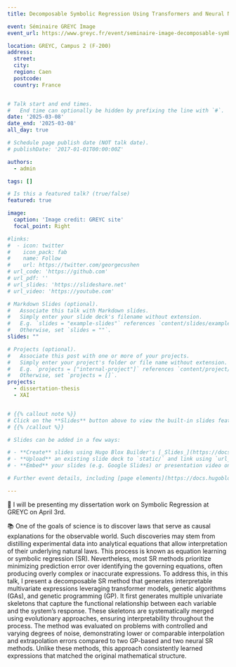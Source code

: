 ```yaml
---
title: Decomposable Symbolic Regression Using Transformers and Neural Network-Assisted Genetic Algorithms

event: Séminaire GREYC Image
event_url: https://www.greyc.fr/event/seminaire-image-decomposable-symbolic-regression-using-transformers-and-neural-network-assisted-genetic-algorithms-giorgio-morales/

location: GREYC, Campus 2 (F-200)
address:
  street: 
  city: 
  region: Caen
  postcode: 
  country: France


# Talk start and end times.
#   End time can optionally be hidden by prefixing the line with `#`.
date: '2025-03-08'
date_end: '2025-03-08'
all_day: true

# Schedule page publish date (NOT talk date).
# publishDate: '2017-01-01T00:00:00Z'

authors:
  - admin

tags: []

# Is this a featured talk? (true/false)
featured: true

image:
  caption: 'Image credit: GREYC site'
  focal_point: Right

#links:
#  - icon: twitter
#    icon_pack: fab
#    name: Follow
#    url: https://twitter.com/georgecushen
# url_code: 'https://github.com'
# url_pdf: ''
# url_slides: 'https://slideshare.net'
# url_video: 'https://youtube.com'

# Markdown Slides (optional).
#   Associate this talk with Markdown slides.
#   Simply enter your slide deck's filename without extension.
#   E.g. `slides = "example-slides"` references `content/slides/example-slides.md`.
#   Otherwise, set `slides = ""`.
slides: ""

# Projects (optional).
#   Associate this post with one or more of your projects.
#   Simply enter your project's folder or file name without extension.
#   E.g. `projects = ["internal-project"]` references `content/project/deep-learning/index.md`.
#   Otherwise, set `projects = []`.
projects:
  - dissertation-thesis
  - XAI


# {{% callout note %}}
# Click on the **Slides** button above to view the built-in slides feature.
# {{% /callout %}}

# Slides can be added in a few ways:

# - **Create** slides using Hugo Blox Builder's [_Slides_](https://docs.hugoblox.com/reference/content-types/) feature and link using `slides` parameter in the front matter of the talk file
# - **Upload** an existing slide deck to `static/` and link using `url_slides` parameter in the front matter of the talk file
# - **Embed** your slides (e.g. Google Slides) or presentation video on this page using [shortcodes](https://docs.hugoblox.com/reference/markdown/).

# Further event details, including [page elements](https://docs.hugoblox.com/reference/markdown/) such as image galleries, can be added to the body of this page.

---
```


🎤 I will be presenting my dissertation work on Symbolic Regression at GREYC on April 3rd. 

📚 One of the goals of science is to discover laws that serve as causal explanations for the observable world. 
Such discoveries may stem from distilling experimental data into analytical equations that allow interpretation of their underlying natural laws. 
This process is known as equation learning or symbolic regression (SR). 
Nevertheless, most SR methods prioritize minimizing prediction error over identifying the governing equations, often producing overly complex or inaccurate expressions. 
To address this, in this talk, I present a decomposable SR method that generates interpretable multivariate expressions leveraging transformer models, genetic algorithms (GAs), and genetic programming (GP). 
It first generates multiple univariate skeletons that capture the functional relationship between each variable and the system’s response. 
These skeletons are systematically merged using evolutionary approaches, ensuring interpretability throughout the process. 
The method was evaluated on problems with controlled and varying degrees of noise, demonstrating lower or comparable interpolation and extrapolation errors compared to two GP-based and two neural SR methods. 
Unlike these methods, this approach consistently learned expressions that matched the original mathematical structure.
